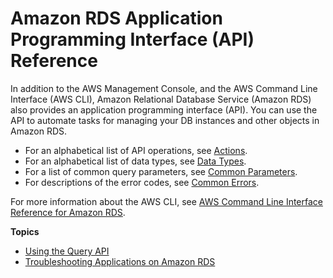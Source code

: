 # Amazon RDS Application Programming Interface \(API\) Reference<a name="ProgrammingGuide"></a>

In addition to the AWS Management Console, and the AWS Command Line Interface \(AWS CLI\), Amazon Relational Database Service \(Amazon RDS\) also provides an application programming interface \(API\)\. You can use the API to automate tasks for managing your DB instances and other objects in Amazon RDS\. 
+ For an alphabetical list of API operations, see [Actions](https://docs.aws.amazon.com/AmazonRDS/latest/APIReference/API_Operations.html)\.
+ For an alphabetical list of data types, see [Data Types](https://docs.aws.amazon.com/AmazonRDS/latest/APIReference/API_Types.html)\.
+ For a list of common query parameters, see [Common Parameters](https://docs.aws.amazon.com/AmazonRDS/latest/APIReference/CommonParameters.html)\.
+ For descriptions of the error codes, see [Common Errors](https://docs.aws.amazon.com/AmazonRDS/latest/APIReference/CommonErrors.html)\.

For more information about the AWS CLI, see [AWS Command Line Interface Reference for Amazon RDS](https://docs.aws.amazon.com/cli/latest/reference/rds/index.html)\. 

**Topics**
+ [Using the Query API](Using_the_Query_API.md)
+ [Troubleshooting Applications on Amazon RDS](APITroubleshooting.md)